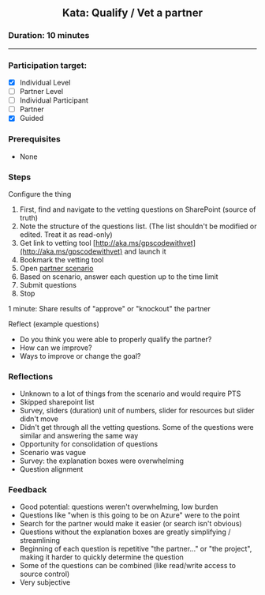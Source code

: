 ## <p align="center">Kata: Qualify / Vet a partner</p>

### 

### Duration: 10 minutes
---
### Participation target:
- [x] Individual Level
- [ ] Partner Level
- [ ] Individual Participant
- [ ] Partner
- [x] Guided

### Prerequisites

* None

### Steps

Configure the thing
1. First, find and navigate to the vetting questions on SharePoint (source of truth)
2. Note the structure of the questions list. (The list shouldn't be modified or edited. Treat it as read-only)
3. Get link to vetting tool [http://aka.ms/gpscodewithvet](http://aka.ms/gpscodewithvet) and launch it
4. Bookmark the vetting tool
5. Open [partner scenario](https://microsoft.sharepoint.com/:w:/t/OCPCodewithAlphaTeam/EZ0X_Lg_2B9Eigmg0Z_UyK0BVSiavTEF7p9tOY5tRlQMQg?e=ueCLIR)
6. Based on scenario, answer each question up to the time limit
7. Submit questions
8. Stop

1 minute: Share results of "approve" or "knockout" the partner

Reflect (example questions)
* Do you think you were able to properly qualify the partner?
* How can we improve? 
* Ways to improve or change the goal?

### Reflections

* Unknown to a lot of things from the scenario and would require PTS
* Skipped sharepoint list
* Survey, sliders (duration) unit of numbers, slider for resources but slider didn't move
* Didn't get through all the vetting questions. Some of the questions were similar and answering the same way
* Opportunity for consolidation of questions
* Scenario was vague
* Survey: the explanation boxes were overwhelming
* Question alignment

### Feedback

* Good potential: questions weren't overwhelming, low burden
* Questions like "when is this going to be on Azure" were to the point
* Search for the partner would make it easier (or search isn't obvious)
* Questions without the explanation boxes are greatly simplifying / streamlining
* Beginning of each question is repetitive "the partner…" or "the project", making it harder to quickly determine the question
* Some of the questions can be combined (like read/write access to source control)
* Very subjective


